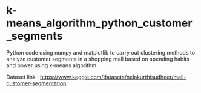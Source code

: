 # k-means_algorithm_python_customer_segments
Python code using numpy and matplotlib to carry out clustering methods to analyze customer segments in a shopping mall based on spending habits and power using k-means algorithm.

Dataset link : https://www.kaggle.com/datasets/nelakurthisudheer/mall-customer-segmentation
